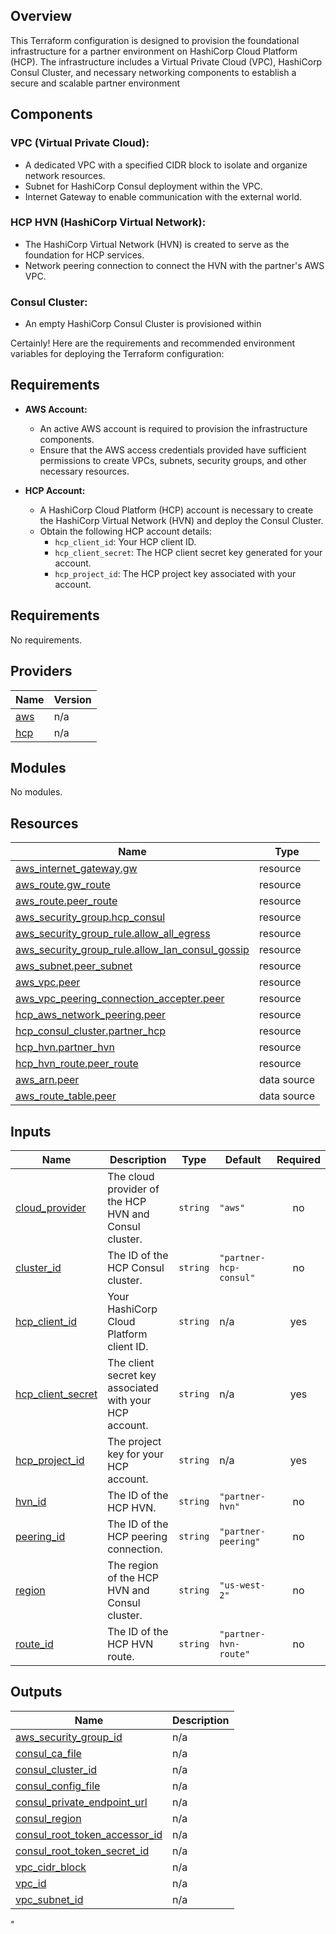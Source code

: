 <!-- BEGIN_TF_DOCS -->
## Overview
This Terraform configuration is designed to provision the foundational infrastructure for a partner environment on HashiCorp Cloud Platform (HCP). The infrastructure includes a Virtual Private Cloud (VPC), HashiCorp Consul Cluster, and necessary networking components to establish a secure and scalable partner environment

## Components

### VPC (Virtual Private Cloud):
- A dedicated VPC with a specified CIDR block to isolate and organize network resources.
- Subnet for HashiCorp Consul deployment within the VPC.
- Internet Gateway to enable communication with the external world.

### HCP HVN (HashiCorp Virtual Network):
- The HashiCorp Virtual Network (HVN) is created to serve as the foundation for HCP services.
- Network peering connection to connect the HVN with the partner's AWS VPC.

### Consul Cluster:
- An empty HashiCorp Consul Cluster is provisioned within

Certainly! Here are the requirements and recommended environment variables for deploying the Terraform configuration:

## Requirements

- **AWS Account:**
  - An active AWS account is required to provision the infrastructure components.
  - Ensure that the AWS access credentials provided have sufficient permissions to create VPCs, subnets, security groups, and other necessary resources.

- **HCP Account:**
  - A HashiCorp Cloud Platform (HCP) account is necessary to create the HashiCorp Virtual Network (HVN) and deploy the Consul Cluster.
  - Obtain the following HCP account details:
    - `hcp_client_id`: Your HCP client ID.
    - `hcp_client_secret`: The HCP client secret key generated for your account.
    - `hcp_project_id`: The HCP project key associated with your account.

## Requirements

No requirements.

## Providers

| Name | Version |
|------|---------|
| <a name="provider_aws"></a> [aws](#provider\_aws) | n/a |
| <a name="provider_hcp"></a> [hcp](#provider\_hcp) | n/a |

## Modules

No modules.

## Resources

| Name | Type |
|------|------|
| [aws_internet_gateway.gw](https://registry.terraform.io/providers/hashicorp/aws/latest/docs/resources/internet_gateway) | resource |
| [aws_route.gw_route](https://registry.terraform.io/providers/hashicorp/aws/latest/docs/resources/route) | resource |
| [aws_route.peer_route](https://registry.terraform.io/providers/hashicorp/aws/latest/docs/resources/route) | resource |
| [aws_security_group.hcp_consul](https://registry.terraform.io/providers/hashicorp/aws/latest/docs/resources/security_group) | resource |
| [aws_security_group_rule.allow_all_egress](https://registry.terraform.io/providers/hashicorp/aws/latest/docs/resources/security_group_rule) | resource |
| [aws_security_group_rule.allow_lan_consul_gossip](https://registry.terraform.io/providers/hashicorp/aws/latest/docs/resources/security_group_rule) | resource |
| [aws_subnet.peer_subnet](https://registry.terraform.io/providers/hashicorp/aws/latest/docs/resources/subnet) | resource |
| [aws_vpc.peer](https://registry.terraform.io/providers/hashicorp/aws/latest/docs/resources/vpc) | resource |
| [aws_vpc_peering_connection_accepter.peer](https://registry.terraform.io/providers/hashicorp/aws/latest/docs/resources/vpc_peering_connection_accepter) | resource |
| [hcp_aws_network_peering.peer](https://registry.terraform.io/providers/hashicorp/hcp/latest/docs/resources/aws_network_peering) | resource |
| [hcp_consul_cluster.partner_hcp](https://registry.terraform.io/providers/hashicorp/hcp/latest/docs/resources/consul_cluster) | resource |
| [hcp_hvn.partner_hvn](https://registry.terraform.io/providers/hashicorp/hcp/latest/docs/resources/hvn) | resource |
| [hcp_hvn_route.peer_route](https://registry.terraform.io/providers/hashicorp/hcp/latest/docs/resources/hvn_route) | resource |
| [aws_arn.peer](https://registry.terraform.io/providers/hashicorp/aws/latest/docs/data-sources/arn) | data source |
| [aws_route_table.peer](https://registry.terraform.io/providers/hashicorp/aws/latest/docs/data-sources/route_table) | data source |

## Inputs

| Name | Description | Type | Default | Required |
|------|-------------|------|---------|:--------:|
| <a name="input_cloud_provider"></a> [cloud\_provider](#input\_cloud\_provider) | The cloud provider of the HCP HVN and Consul cluster. | `string` | `"aws"` | no |
| <a name="input_cluster_id"></a> [cluster\_id](#input\_cluster\_id) | The ID of the HCP Consul cluster. | `string` | `"partner-hcp-consul"` | no |
| <a name="input_hcp_client_id"></a> [hcp\_client\_id](#input\_hcp\_client\_id) | Your HashiCorp Cloud Platform client ID. | `string` | n/a | yes |
| <a name="input_hcp_client_secret"></a> [hcp\_client\_secret](#input\_hcp\_client\_secret) | The client secret key associated with your HCP account. | `string` | n/a | yes |
| <a name="input_hcp_project_id"></a> [hcp\_project\_id](#input\_hcp\_project\_id) | The project key for your HCP account. | `string` | n/a | yes |
| <a name="input_hvn_id"></a> [hvn\_id](#input\_hvn\_id) | The ID of the HCP HVN. | `string` | `"partner-hvn"` | no |
| <a name="input_peering_id"></a> [peering\_id](#input\_peering\_id) | The ID of the HCP peering connection. | `string` | `"partner-peering"` | no |
| <a name="input_region"></a> [region](#input\_region) | The region of the HCP HVN and Consul cluster. | `string` | `"us-west-2"` | no |
| <a name="input_route_id"></a> [route\_id](#input\_route\_id) | The ID of the HCP HVN route. | `string` | `"partner-hvn-route"` | no |

## Outputs

| Name | Description |
|------|-------------|
| <a name="output_aws_security_group_id"></a> [aws\_security\_group\_id](#output\_aws\_security\_group\_id) | n/a |
| <a name="output_consul_ca_file"></a> [consul\_ca\_file](#output\_consul\_ca\_file) | n/a |
| <a name="output_consul_cluster_id"></a> [consul\_cluster\_id](#output\_consul\_cluster\_id) | n/a |
| <a name="output_consul_config_file"></a> [consul\_config\_file](#output\_consul\_config\_file) | n/a |
| <a name="output_consul_private_endpoint_url"></a> [consul\_private\_endpoint\_url](#output\_consul\_private\_endpoint\_url) | n/a |
| <a name="output_consul_region"></a> [consul\_region](#output\_consul\_region) | n/a |
| <a name="output_consul_root_token_accessor_id"></a> [consul\_root\_token\_accessor\_id](#output\_consul\_root\_token\_accessor\_id) | n/a |
| <a name="output_consul_root_token_secret_id"></a> [consul\_root\_token\_secret\_id](#output\_consul\_root\_token\_secret\_id) | n/a |
| <a name="output_vpc_cidr_block"></a> [vpc\_cidr\_block](#output\_vpc\_cidr\_block) | n/a |
| <a name="output_vpc_id"></a> [vpc\_id](#output\_vpc\_id) | n/a |
| <a name="output_vpc_subnet_id"></a> [vpc\_subnet\_id](#output\_vpc\_subnet\_id) | n/a |
<!-- END_TF_DOCS -->"
